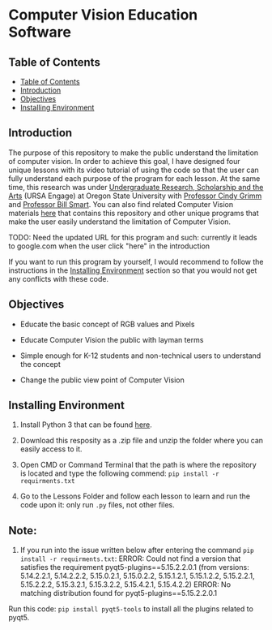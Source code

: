 # Computer Vision Education Software

## Table of Contents

- [Table of Contents](#table-of-contents)
- [Introduction](#introduction)
- [Objectives](#objectives)
- [Installing Environment](#installing-environment)

## Introduction

The purpose of this repository to make the public understand the limitation of computer vision.
In order to achieve this goal, I have designed four unique lessons with its video tutorial of using the code so that the user can fully understand each purpose of the program for each lesson.
At the same time, this research was under [Undergraduate Research, Scholarship and the Arts](https://undergraduate.oregonstate.edu/research/programs/ursa-engage) (URSA Engage) at Oregon State University with [Professor Cindy Grimm](https://mime.oregonstate.edu/people/grimm) and [Professor Bill Smart](https://mime.oregonstate.edu/people/smart). You can also find related Computer Vision materials [here](https://sites.google.com/view/edupixel/home) that contains this repository and other unique programs that make the user easily understand the limitation of Computer Vision.

TODO: Need the updated URL for this program and such: currently it leads to google.com when the user click "here" in the introduction

If you want to run this program by yourself, I would recommend to follow the instructions in the [Installing Environment](#installing-environment) section so that you would not get any conflicts with these code.

## Objectives

- Educate the basic concept of RGB values and Pixels

- Educate Computer Vision the public with layman terms

- Simple enough for K-12 students and non-technical users to understand the concept

- Change the public view point of Computer Vision

## Installing Environment

1. Install Python 3 that can be found [here](https://www.python.org).

2. Download this resposity as a .zip file and unzip the folder where you can easily access to it.

3. Open CMD or Command Terminal that the path is where the repository is located and type the following commend:
```pip install -r requirments.txt```

4. Go to the Lessons Folder and follow each lesson to learn and run the code upon it: only run ```.py``` files, not other files.

## Note:
1. If you run into the issue written below after entering the command ```pip install -r requirments.txt```: 
ERROR: Could not find a version that satisfies the requirement pyqt5-plugins==5.15.2.2.0.1 (from versions: 5.14.2.2.1, 5.14.2.2.2, 5.15.0.2.1, 5.15.0.2.2, 5.15.1.2.1, 5.15.1.2.2, 5.15.2.2.1, 5.15.2.2.2, 5.15.3.2.1, 5.15.3.2.2, 5.15.4.2.1, 5.15.4.2.2)
ERROR: No matching distribution found for pyqt5-plugins==5.15.2.2.0.1

Run this code: ```pip install pyqt5-tools``` to install all the plugins related to pyqt5.
